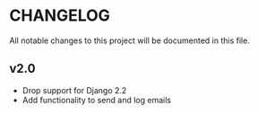 # CHANGELOG

All notable changes to this project will be documented in this file.

## v2.0

* Drop support for Django 2.2
* Add functionality to send and log emails
